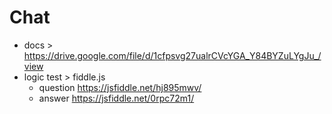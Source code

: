 # Chat
- docs > https://drive.google.com/file/d/1cfpsvg27ualrCVcYGA_Y84BYZuLYgJu_/view
- logic test > fiddle.js
    - question https://jsfiddle.net/hj895mwv/
    - answer https://jsfiddle.net/0rpc72m1/